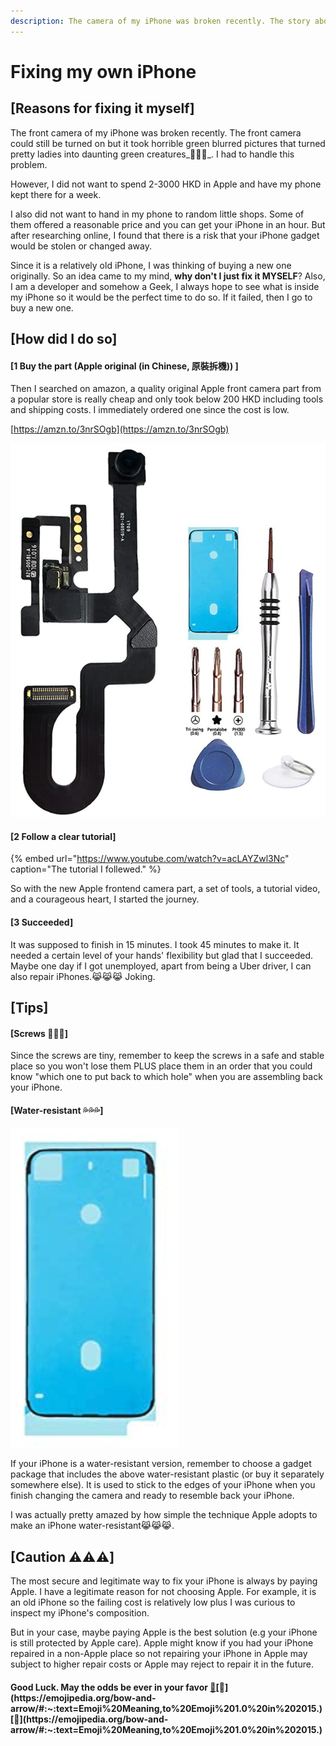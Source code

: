 ```yaml
---
description: The camera of my iPhone was broken recently. The story about fixing it myself.
---
```


# Fixing my own iPhone

## \[Reasons for fixing it myself\]

The front camera of my iPhone was broken recently. The front camera could still be turned on but it took horrible green blurred pictures that turned pretty ladies into daunting green creatures_🤢🤢🤢_. I had to handle this problem.

However, I did not want to spend 2-3000 HKD in Apple and have my phone kept there for a week. 

I also did not want to hand in my phone to random little shops. Some of them offered a reasonable price and you can get your iPhone in an hour.  But after researching online, I found that there is a risk that your iPhone gadget would be stolen or changed away.

Since it is a relatively old iPhone, I was thinking of buying a new one originally. So an idea came to my mind, **why don't I just fix it MYSELF**? Also, I am a developer and somehow a Geek, I always hope to see what is inside my iPhone so it would be the perfect time to do so. If it failed, then I go to buy a new one.

## \[How did I do so\]

#### \[1 Buy the part \(Apple original \(in Chinese, 原裝拆機\)\) \]

Then I searched on amazon, a quality original Apple front camera part from a popular store is really cheap and only took below 200 HKD including tools and shipping costs. I immediately ordered one since the cost is low.

[https://amzn.to/3nrSOgb](https://amzn.to/3nrSOgb)

![The shop I ordered the package from is no longer selling this product so I lose the link, here is a sample of what I bought. ](../.gitbook/assets/screenshot-2020-10-07-at-12.23.24-pm.png)

#### 

#### \[2 Follow a clear tutorial\]

{% embed url="https://www.youtube.com/watch?v=acLAYZwl3Nc" caption="The tutorial I follewed." %}

So with the new Apple frontend camera part, a set of tools, a tutorial video, and a courageous heart, I started the journey.

#### 

#### \[3 Succeeded\]

It was supposed to finish in 15 minutes. I took 45 minutes to make it. It needed a certain level of your hands' flexibility but glad that I succeeded. Maybe one day if I got unemployed, apart from being a Uber driver, I can also repair iPhones.😹😹😹 Joking.

## \[Tips\]

#### \[Screws 🔩🔩🔩\]

Since the screws are tiny, remember to keep the screws in a safe and stable place so you won't lose them PLUS place them in an order that you could know "which one to put back to which hole" when you are assembling back your iPhone.

#### \[Water-resistant 💦💦💦\] 

![](../.gitbook/assets/screenshot-2020-10-07-at-12.49.20-pm%20%281%29.png)

If your iPhone is a water-resistant version, remember to choose a gadget package that includes the above water-resistant plastic \(or buy it separately somewhere else\). It is used to stick to the edges of your iPhone when you finish changing the camera and ready to resemble back your iPhone. 

I was actually pretty amazed by how simple the technique Apple adopts to make an iPhone water-resistant😹😹😹.



## \[Caution ⚠️⚠️⚠️\]

The most secure and legitimate way to fix your iPhone is always by paying Apple. I have a legitimate reason for not choosing Apple. For example, it is an old iPhone so the failing cost is relatively low plus I was curious to inspect my iPhone's composition. 

But in your case, maybe paying Apple is the best solution \(e.g your iPhone is still protected by Apple care\). Apple might know if you had your iPhone repaired in a non-Apple place so not repairing your iPhone in Apple may subject to higher repair costs or Apple may reject to repair it in the future.

#### Good Luck. May the odds be ever in your favor [🏹](https://emojipedia.org/bow-and-arrow/#:~:text=Emoji%20Meaning,to%20Emoji%201.0%20in%202015.)[🏹](https://emojipedia.org/bow-and-arrow/#:~:text=Emoji%20Meaning,to%20Emoji%201.0%20in%202015.)[🏹](https://emojipedia.org/bow-and-arrow/#:~:text=Emoji%20Meaning,to%20Emoji%201.0%20in%202015.)



 

